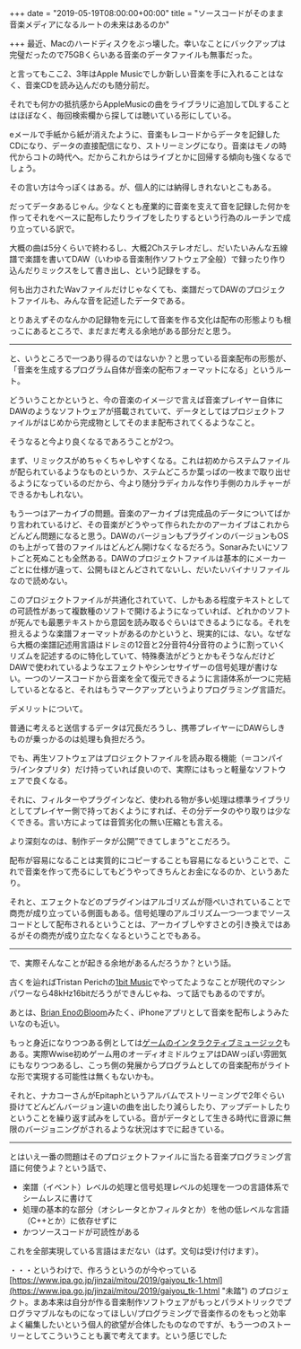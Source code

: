 +++
date = "2019-05-19T08:00:00+00:00"
title = "ソースコードがそのまま音楽メディアになるルートの未来はあるのか"

+++
最近、Macのハードディスクをぶっ壊した。幸いなことにバックアップは完璧だったので75GBくらいある音楽のデータファイルも無事だった。

と言ってもここ2、3年はApple Musicでしか新しい音楽を手に入れることはなく、音楽CDを読み込んだのも随分前だ。

それでも何かの抵抗感からAppleMusicの曲をライブラリに追加してDLすることはほぼなく、毎回検索欄から探しては聴いている形にしている。

eメールで手紙から紙が消えたように、音楽もレコードからデータを記録したCDになり、データの直接配信になり、ストリーミングになり。音楽はモノの時代からコトの時代へ。だからこれからはライブとかに回帰する傾向も強くなるでしょう。

その言い方は今っぽくはある。が、個人的には納得しきれないとこもある。

だってデータあるじゃん。少なくとも産業的に音楽を支えて音を記録した何かを作ってそれをベースに配布したりライブをしたりするという行為のルーチンで成り立っている訳で。

大概の曲は5分くらいで終わるし、大概2Chステレオだし、だいたいみんな五線譜で楽譜を書いてDAW（いわゆる音楽制作ソフトウェア全般）で録ったり作り込んだりミックスをして書き出し、という記録をする。

何も出力されたWavファイルだけじゃなくても、楽譜だってDAWのプロジェクトファイルも、みんな音を記述したデータである。

とりあえずそのなんかの記録物を元にして音楽を作る文化は配布の形態よりも根っこにあるところで、まだまだ考える余地がある部分だと思う。

***

と、いうところで一つあり得るのではないか？と思っている音楽配布の形態が、「音楽を生成するプログラム自体が音楽の配布フォーマットになる」というルート。

どういうことかというと、今の音楽のイメージで言えば音楽プレイヤー自体にDAWのようなソフトウェアが搭載されていて、データとしてはプロジェクトファイルがはじめから完成物としてそのまま配布されてくるようなこと。

そうなると今より良くなるであろうことが2つ。

まず、リミックスがめちゃくちゃしやすくなる。これは初めからステムファイルが配られているようなものというか、ステムどころか葉っぱの一枚まで取り出せるようになっているのだから、今より随分ラディカルな作り手側のカルチャーができるかもしれない。

もう一つはアーカイブの問題。音楽のアーカイブは完成品のデータについてばかり言われているけど、その音楽がどうやって作られたかのアーカイブはこれからどんどん問題になると思う。DAWのバージョンもプラグインのバージョンもOSのも上がって昔のファイルはどんどん開けなくなるだろう。Sonarみたいにソフトごと死ぬことも全然ある。DAWのプロジェクトファイルは基本的にメーカーごとに仕様が違って、公開もほとんどされてないし、だいたいバイナリファイルなので読めない。

このプロジェクトファイルが共通化されていて、しかもある程度テキストとしての可読性があって複数種のソフトで開けるようになっていれば、どれかのソフトが死んでも最悪テキストから意図を読み取るぐらいはできるようになる。それを担えるような楽譜フォーマットがあるのかというと、現実的には、ない。なぜなら大概の楽譜記述用言語はドレミの12音と2分音符4分音符のように割っていくリズムを記述するのに特化していて、特殊奏法がどうとかもそうなんだけどDAWで使われているようなエフェクトやシンセサイザーの信号処理が書けない。一つのソースコードから音楽を全て復元できるように言語体系が一つに完結しているとなると、それはもうマークアップというよりプログラミング言語だ。

デメリットについて。

普通に考えると送信するデータは冗長だろうし、携帯プレイヤーにDAWらしきものが乗っかるのは処理も負担だろう。

でも、再生ソフトウェアはプロジェクトファイルを読み取る機能（＝コンパイラ/インタプリタ）だけ持っていれば良いので、実際にはもっと軽量なソフトウェアで良くなる。

それに、フィルターやプラグインなど、使われる物が多い処理は標準ライブラリとしてプレイヤー側で持っておくようにすれば、その分データのやり取りは少なくできる。言い方によっては音質劣化の無い圧縮とも言える。

より深刻なのは、制作データが公開”できてしまう”とこだろう。

配布が容易になることは実質的にコピーすることも容易になるということで、これで音楽を作って売るにしてもどうやってきちんとお金になるのか、というあたり。

それと、エフェクトなどのプラグインはアルゴリズムが隠ぺいされていることで商売が成り立っている側面もある。信号処理のアルゴリズム一つ一つまでソースコードとして配布されるということは、アーカイブしやすさとの引き換えではあるがその商売が成り立たなくなるということでもある。

***

で、実際そんなことが起きる余地があるんだろうか？という話。

古くを辿ればTristan Perichの[1bit Music](http://www.1bitmusic.com/ "1bit music")でやってたようなことが現代のマシンパワーなら48kHz16bitだろうができんじゃね、って話でもあるのですが。

あとは、[Brian EnoのBloom](https://www.generativemusic.com/ "GenerativeMusic")みたく、iPhoneアプリとして音楽を配布しようみたいなのも近い。

もっと身近になりつつある例としては[ゲームのインタラクティブミュージック](https://note.mu/geekdrums/n/naeac6465b1a5 "ゼルダの伝説ブレスオブザワイルドのサントラを買う人が知らないゼルダBGMの裏側")もある。実際Wwise初めゲーム用のオーディオミドルウェアはDAWっぽい雰囲気にもなりつつあるし、こっち側の発展からプログラムとしての音楽配布がライトな形で実現する可能性は無くもないかも。

それと、ナカコーさんがEpitaphというアルバムでストリーミングで2年ぐらい掛けてどんどんバージョン違いの曲を出したり減らしたり、アップデートしたりということを繰り返す試みをしている。音がデータとして生きる時代に音源に無限のバージョニングがされるような状況はすでに起きている。

***

とはいえ一番の問題はそのプロジェクトファイルに当たる音楽プログラミング言語に何使うよ？という話で、

* 楽譜（イベント）レベルの処理と信号処理レベルの処理を一つの言語体系でシームレスに書けて
* 処理の基本的な部分（オシレータとかフィルタとか）を他の低レベルな言語（C++とか）に依存せずに
* かつソースコードが可読性がある

これを全部実現している言語はまだない（はず。文句は受け付けます）。

・・・というわけで、作ろうというのが今やっている[https://www.ipa.go.jp/jinzai/mitou/2019/gaiyou_tk-1.html](https://www.ipa.go.jp/jinzai/mitou/2019/gaiyou_tk-1.html "未踏") のプロジェクト。まあ本来は自分が作る音楽制作ソフトウェアがもっとパラメトリックでプログラマブルなものになってほしい/プログラミングで音楽作るのをもっと効率よく編集したいという個人的欲望が合体したものなのですが、もう一つのストーリーとしてこういうことも裏で考えてます。という感じでした